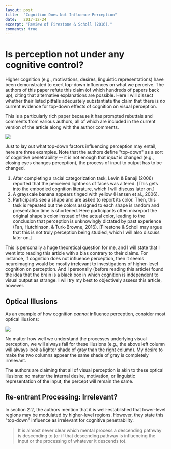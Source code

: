 ```yaml
---
layout: post
title:  "Cognition Does Not Influence Perception"
date:   2017-12-24
excerpt: "Review of Firestone & Scholl (2016)."
comments: true
---
```

# Is perception not under any cognitive control?
Higher cognition (e.g., motivations, desires, linguistic representations) have been demonstrated to exert top-down influences on what we perceive. The authors of this paper refute this claim (of which hundreds of papers back up), citing that alternative explanations are possible. Here I will dissect whether their listed pitfalls adequately substantiate the claim that there is <i>no</i> current evidence for top-down effects of cognition on visual perception.

This is a particularly rich paper because it has prompted rebuttals and comments from various authors, all of which are included in the current version of the article along with the author comments.

<img src = "https://puu.sh/yN8c7/ca9f7a1a9a.png">

Just to lay out what top-down factors influencing perception may entail, here are three examples. Note that the authors define "top-down" as a sort of cognitive penetrability -- it is not enough that <i>input</i> is changed (e.g., closing eyes changes perception), the process of input to output has to be changed.
1. After completing a racial categorization task, Levin & Banaji (2006) reported that the perceived lightness of faces was altered. [This gets into the embodied cognition literature, which I will discuss later on.]
2. A grayscale banana appears tinged with yellow (Hansen et al., 2006).
3. Participants see a shape and are asked to report its color. Then, this task is repeated but the colors assigned to each shape is random and presentation time is shortened. Here participants often misreport the original shape's color instead of the actual color, leading to the conclusion that perception is unknowingly dictated by past experience (Fan, Hutchinson, & Turk-Browne, 2016). [Firestone & Scholl may argue that this is not truly perception being studied, which I will also discuss later on.]

This is personally a huge theoretical question for me, and I will state that I went into reading this article with a bias contrary to their claims. For instance, if cognition does not influence perception, then it seems neuroimaging would be mostly irrelevant to investigations of higher-level cognition on  perception. And I personally (before reading this article) found the idea that the brain is a black box in which cognition is independent to visual output as strange. I will try my best to objectively assess this article, however.

## Optical Illusions
As an example of how cognition <i>cannot</i> influence perception, consider most optical illusions:

<img src = "https://puu.sh/yNa4i/ab1c2e31cf.png"></img>

No matter how well we understand the processes underlying visual perception, we will always fall for these illusions (e.g., the above left column will always look a lighter shade of gray than the right column). My desire to make the two columns appear the same shade of gray is completely irrelevant.

The authors are claiming that all of visual perception is akin to these optical illusions: no matter the internal desire, motivation, or linguistic representation of the input, the percept will remain the same.

## Re-entrant Processing: Irrelevant?
In section 2.2, the authors mention that it is well-established that lower-level regions may be modulated by higher-level regions. However, they state this "top-down" influence as irrelevant for cognitive penetrability.

> It is almost never clear which mental process a descending pathway is descending to (or if that descending pathway is influencing the input or the processing of whatever it descends to).
